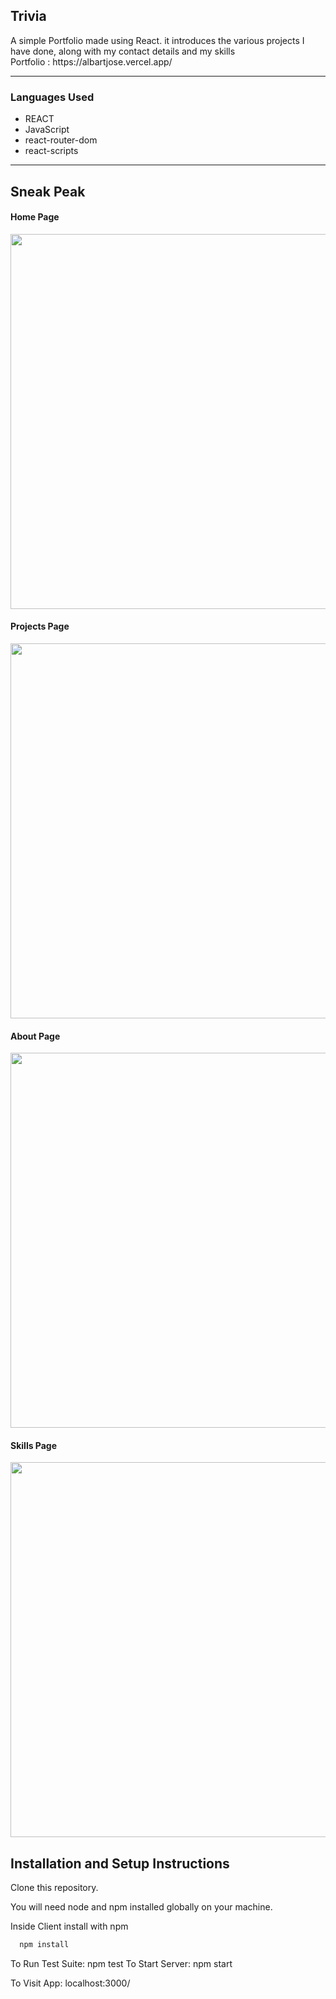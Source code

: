 <h2>Trivia</h2>
A simple Portfolio made using React. it introduces the various projects I have done, along with my contact details and my skills

</br>
Portfolio : https://albartjose.vercel.app/

<hr/>
<h3>Languages Used</h3>

* REACT
* JavaScript
* react-router-dom
* react-scripts

<hr/>

## Sneak Peak
#### Home Page
<img width="600px" src="https://user-images.githubusercontent.com/86405837/139438524-23bdafd5-0f50-4b6b-a46c-0b101bcdcb30.png"/>

#### Projects Page
<img width="600px" src="https://user-images.githubusercontent.com/86405837/139438532-38cbb1f6-8a59-4af0-8ea7-6b875dfaa654.png"/>

#### About Page
<img width="600px" src="https://user-images.githubusercontent.com/86405837/139438534-7d03744b-311f-4aad-aa23-3c607192529a.png"/>

#### Skills Page
<img width="600px" src="https://user-images.githubusercontent.com/86405837/139438537-4e117232-1ba1-49b4-bb7b-4dfa394f734a.png"/>



## Installation and Setup Instructions
Clone this repository.

You will need node and npm installed globally on your machine. 

Inside Client install with npm


```bash
  npm install
```

To Run Test Suite: npm test To Start Server: npm start

To Visit App: localhost:3000/
